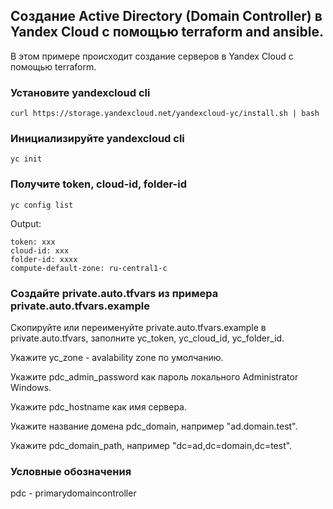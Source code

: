 ## Создание Active Directory (Domain Controller) в Yandex Cloud с помощью terraform and ansible.

В этом примере происходит создание серверов в Yandex Cloud c помощью terraform.


### Установите yandexcloud cli
```
curl https://storage.yandexcloud.net/yandexcloud-yc/install.sh | bash
```

### Инициализируйте yandexcloud cli
```
yc init
```

### Получите token, cloud-id, folder-id
```
yc config list
```
Output:
```
token: xxx
cloud-id: xxx
folder-id: xxxx
compute-default-zone: ru-central1-c
```

### Создайте private.auto.tfvars из примера private.auto.tfvars.example
Скопируйте или переименуйте private.auto.tfvars.example в private.auto.tfvars, заполните yc_token,
yc_cloud_id, yc_folder_id.

Укажите yc_zone - avalability zone по умолчанию.

Укажите pdc_admin_password как пароль локального Administrator Windows. 

Укажите pdc_hostname как имя сервера.

Укажите название домена pdc_domain, например "ad.domain.test".

Укажите pdc_domain_path, например "dc=ad,dc=domain,dc=test".


### Условные обозначения
pdc - primarydomaincontroller
